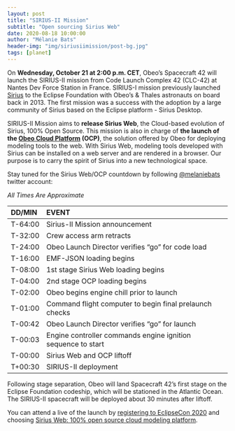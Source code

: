 ```yaml
---
layout: post
title: "SIRIUS-II Mission"
subtitle: "Open sourcing Sirius Web"
date: 2020-08-18 10:00:00
author: "Mélanie Bats"
header-img: "img/siriusiimission/post-bg.jpg"
tags: [planet]
---
```


On **Wednesday, October 21 at 2:00 p.m. CET**, Obeo’s Spacecraft 42 will launch the SIRIUS-II mission from Code Launch Complex 42 (CLC-42) at Nantes Dev Force Station in France. SIRIUS-I mission previously launched [Sirius](https://www.eclipse.org/sirius/) to the Eclipse Foundation with Obeo’s & Thales astronauts on board back in 2013. The first mission was a success with the adoption by a large community of Sirius based on the Eclipse platform - Sirius Desktop.

SIRIUS-II Mission aims to **release Sirius Web**, the Cloud-based evolution of Sirius, 100% Open Source. This mission is also in charge of **the launch of the [Obeo Cloud Platform](https://www.obeo.fr/en/products/obeo-cloud-platform) (OCP)**, the solution offered by Obeo for deploying modeling tools to the web.
With Sirius Web, modeling tools developed with Sirius can be installed on a web server and are rendered in a browser. Our purpose is to carry the spirit of Sirius into a new technological space.

Stay tuned for the Sirius Web/OCP countdown by following [@melaniebats](https://twitter.com/melaniebats) twitter account:

_All Times Are Approximate_

| DD/MIN  | EVENT                                                        |
| :------ | :----------------------------------------------------------- |
| T-64:00 | Sirius-II Mission announcement                               |
| T-32:00 | Crew access arm retracts                                     |
| T-24:00 | Obeo Launch Director verifies “go” for code load             |
| T-16:00 | EMF-JSON loading begins                                      |
| T-08:00 | 1st stage Sirius Web loading begins                          |
| T-04:00 | 2nd stage OCP loading begins                                 |
| T-02:00 | Obeo begins engine chill prior to launch                     |
| T-01:00 | Command flight computer to begin final prelaunch checks      |
| T-00:42 | Obeo Launch Director verifies “go” for launch                |
| T-00:03 | Engine controller commands engine ignition sequence to start |
| T-00:00 | Sirius Web and OCP liftoff                                   |
| T+00:30 | SIRIUS-II deployment                                         |

Following stage separation, Obeo will land Spacecraft 42’s first stage on the Eclipse Foundation codeship, which will be stationed in the Atlantic Ocean. The SIRIUS-II spacecraft will be deployed about 30 minutes after liftoff.

You can attend a live of the launch by [registering to EclipseCon 2020](https://www.eclipsecon.org/2020/registration) and choosing [Sirius Web: 100% open source cloud modeling platform](https://www.eclipsecon.org/2020/sessions/sirius-web-100-open-source-cloud-modeling-platform).
